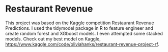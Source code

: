 # Restaurant Revenue

This project was based on the Kaggle competition Restaurant Revenue Predictions. I used the tidymodel package in R to feature engineer and create random forest and XGboost models. I even attempted some stacked models. Check out my best model on Kaggle, https://www.kaggle.com/code/oliviahanks/restaurant-revenue-project-rf. 
